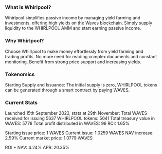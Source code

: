 ### What is Whirlpool?
Whirlpool simplifies passive income by managing yield farming and investments, offering high yields on the Waves blockchain. 
Simply supply liquidity to the WHIRLPOOL AMM and start earning passive income.

### Why Whirlpool?
Choose Whirlpool to make money effortlessly from yield farming and trading profits. 
No more need for reading complex documents and constant monitoring. 
Benefit from strong price support and increasing yields.

### Tokenomics
Starting Supply and Issuance:
The initial supply is zero, WHIRLPOOL tokens can be generated through a smart contract by paying WAVES.

### Current Stats
Launched 15th September 2023, stats at 29th November:
Total WAVES received for issuing 5637 WHIRLPOOL tokens: 5641
Total treasury value in WAVES: 5778
Total profit distributed in WAVES: 99
ROI: 1.65%

Starting issue price: 1 WAVES
Current issue: 1.0259 WAVES
NAV increase: 2.59%
Current market price: 1.0779 WAVES

ROI + NAV: 4.24%
APR: 20.35%
